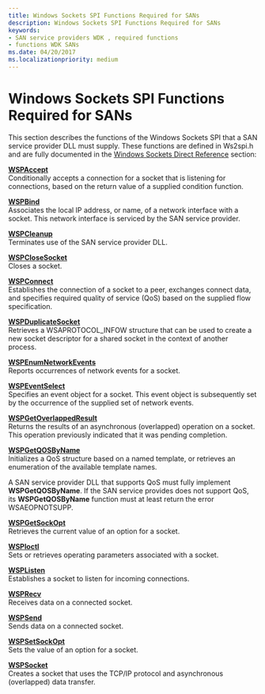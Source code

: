```yaml
---
title: Windows Sockets SPI Functions Required for SANs
description: Windows Sockets SPI Functions Required for SANs
keywords:
- SAN service providers WDK , required functions
- functions WDK SANs
ms.date: 04/20/2017
ms.localizationpriority: medium
---
```


# Windows Sockets SPI Functions Required for SANs





This section describes the functions of the Windows Sockets SPI that a SAN service provider DLL must supply. These functions are defined in Ws2spi.h and are fully documented in the [Windows Sockets Direct Reference](/previous-versions/windows/hardware/network/ff565857(v=vs.85)) section:

<a href="" id="wspaccept"></a>[**WSPAccept**](/previous-versions/windows/hardware/network/ff566266(v=vs.85))  
Conditionally accepts a connection for a socket that is listening for connections, based on the return value of a supplied condition function.

<a href="" id="wspbind"></a>[**WSPBind**](/previous-versions/windows/hardware/network/ff566268(v=vs.85))  
Associates the local IP address, or name, of a network interface with a socket. This network interface is serviced by the SAN service provider.

<a href="" id="wspcleanup"></a>[**WSPCleanup**](/previous-versions/windows/hardware/network/ff566270(v=vs.85))  
Terminates use of the SAN service provider DLL.

<a href="" id="wspclosesocket"></a>[**WSPCloseSocket**](/previous-versions/windows/hardware/network/ff566273(v=vs.85))  
Closes a socket.

<a href="" id="wspconnect"></a>[**WSPConnect**](/previous-versions/windows/hardware/network/ff566275(v=vs.85))  
Establishes the connection of a socket to a peer, exchanges connect data, and specifies required quality of service (QoS) based on the supplied flow specification.

<a href="" id="wspduplicatesocket"></a>[**WSPDuplicateSocket**](/previous-versions/windows/hardware/network/ff566282(v=vs.85))  
Retrieves a WSAPROTOCOL\_INFOW structure that can be used to create a new socket descriptor for a shared socket in the context of another process.

<a href="" id="wspenumnetworkevents"></a>[**WSPEnumNetworkEvents**](/previous-versions/windows/hardware/network/ff566284(v=vs.85))  
Reports occurrences of network events for a socket.

<a href="" id="wspeventselect"></a>[**WSPEventSelect**](/previous-versions/windows/hardware/network/ff566287(v=vs.85))  
Specifies an event object for a socket. This event object is subsequently set by the occurrence of the supplied set of network events.

<a href="" id="wspgetoverlappedresult"></a>[**WSPGetOverlappedResult**](/previous-versions/windows/hardware/network/ff566288(v=vs.85))  
Returns the results of an asynchronous (overlapped) operation on a socket. This operation previously indicated that it was pending completion.

<a href="" id="wspgetqosbyname"></a>[**WSPGetQOSByName**](/previous-versions/windows/hardware/network/ff566290(v=vs.85))  
Initializes a QoS structure based on a named template, or retrieves an enumeration of the available template names.

A SAN service provider DLL that supports QoS must fully implement **WSPGetQOSByName**. If the SAN service provides does not support QoS, its **WSPGetQOSByName** function must at least return the error WSAEOPNOTSUPP.

<a href="" id="wspgetsockopt"></a>[**WSPGetSockOpt**](/previous-versions/windows/hardware/network/ff566292(v=vs.85))  
Retrieves the current value of an option for a socket.

<a href="" id="wspioctl"></a>[**WSPIoctl**](/previous-versions/windows/hardware/network/ff566296(v=vs.85))  
Sets or retrieves operating parameters associated with a socket.

<a href="" id="wsplisten"></a>[**WSPListen**](/previous-versions/windows/hardware/network/ff566297(v=vs.85))  
Establishes a socket to listen for incoming connections.

<a href="" id="wsprecv"></a>[**WSPRecv**](/previous-versions/windows/hardware/network/ff566309(v=vs.85))  
Receives data on a connected socket.

<a href="" id="wspsend"></a>[**WSPSend**](/previous-versions/windows/hardware/network/ff566316(v=vs.85))  
Sends data on a connected socket.

<a href="" id="wspsetsockopt"></a>[**WSPSetSockOpt**](/previous-versions/windows/hardware/network/ff566318(v=vs.85))  
Sets the value of an option for a socket.

<a href="" id="wspsocket"></a>[**WSPSocket**](/previous-versions/windows/hardware/network/ff566319(v=vs.85))  
Creates a socket that uses the TCP/IP protocol and asynchronous (overlapped) data transfer.

 

